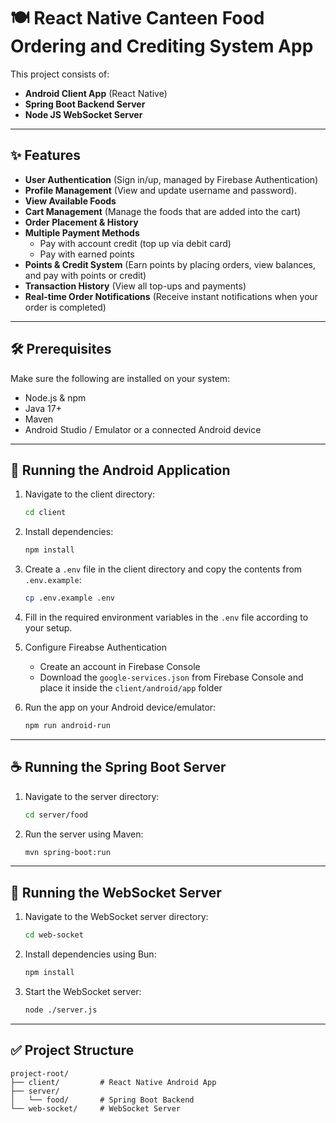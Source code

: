 # 🍽️ React Native Canteen Food Ordering and Crediting System App

This project consists of:

- **Android Client App** (React Native)
- **Spring Boot Backend Server**
- **Node JS WebSocket Server**

---

## ✨ Features

- **User Authentication** (Sign in/up, managed by Firebase Authentication)
- **Profile Management** (View and update username and password).
- **View Available Foods**
- **Cart Management** (Manage the foods that are added into the cart)
- **Order Placement & History**
- **Multiple Payment Methods**
  - Pay with account credit (top up via debit card)
  - Pay with earned points
- **Points & Credit System** (Earn points by placing orders, view balances, and pay with points or credit)
- **Transaction History** (View all top-ups and payments)
- **Real-time Order Notifications** (Receive instant notifications when your order is completed)

---

## 🛠️ Prerequisites

Make sure the following are installed on your system:

- Node.js & npm
- Java 17+
- Maven
- Android Studio / Emulator or a connected Android device

---

## 📱 Running the Android Application

1. Navigate to the client directory:

   ```bash
   cd client
   ```

2. Install dependencies:

   ```bash
   npm install
   ```

3. Create a `.env` file in the client directory and copy the contents from `.env.example`:

   ```bash
   cp .env.example .env
   ```

4. Fill in the required environment variables in the `.env` file according to your setup.

5. Configure Fireabse Authentication
   - Create an account in Firebase Console
   - Download the `google-services.json` from Firebase Console and place it inside the `client/android/app` folder

5. Run the app on your Android device/emulator:

   ```bash
   npm run android-run
   ```

---

## ☕ Running the Spring Boot Server

1. Navigate to the server directory:

   ```bash
   cd server/food
   ```

2. Run the server using Maven:

   ```bash
   mvn spring-boot:run
   ```

---

## 🔌 Running the WebSocket Server

1. Navigate to the WebSocket server directory:

   ```bash
   cd web-socket
   ```

2. Install dependencies using Bun:

   ```bash
   npm install
   ```

3. Start the WebSocket server:

   ```bash
   node ./server.js
   ```

---

## ✅ Project Structure

```
project-root/
├── client/         # React Native Android App
├── server/
│   └── food/       # Spring Boot Backend
└── web-socket/     # WebSocket Server
```
